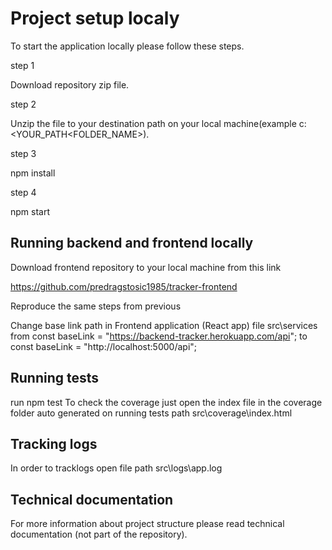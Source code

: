 # Project setup localy

To start the application locally please follow these steps.

step 1

Download repository zip file.

step 2

Unzip the file to your destination path on your local machine(example c:\<YOUR_PATH\<FOLDER_NAME>).

step 3

npm install

step 4

npm start

## Running backend and frontend locally

Download frontend repository to your local machine from this link

https://github.com/predragstosic1985/tracker-frontend

Reproduce the same steps from previous

Change base link path in Frontend application (React app) file src\services
from
const baseLink = "https://backend-tracker.herokuapp.com/api";
to
const baseLink = "http://localhost:5000/api";

## Running tests

run
npm test
To check the coverage just open the index file in the coverage folder
auto generated on running tests
path src\coverage\index.html

## Tracking logs

In order to tracklogs open file
path src\logs\app.log

## Technical documentation

For more information about project structure please read technical documentation (not part of the repository).
